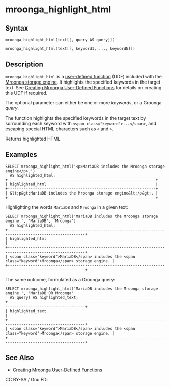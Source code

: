 # mroonga\_highlight\_html

## Syntax

```
mroonga_highlight_html(text[[, query AS query]])

mroonga_highlight_html(text[[, keyword1, ..., keywordN]])
```

## Description

`mroonga_highlight_html` is a [user-defined function](../../../../server-usage/user-defined-functions/) (UDF) included with the [Mroonga storage engine](../). It highlights the specified keywords in the target text. See [Creating Mroonga User-Defined Functions](creating-mroonga-user-defined-functions.md) for details on creating this UDF if required.

The optional parameter can either be one or more _keywords_, or a Groonga _query_.

The function highlights the specified keywords in the target text by surrounding each keyword with `<span class="keyword">...</span>`, and escaping special HTML characters such as `<` and `>`.

Returns highlighted HTML.

## Examples

```
SELECT mroonga_highlight_html('<p>MariaDB includes the Mroonga storage engine</p>.') 
  AS highlighted_html;
+-----------------------------------------------------------------+
| highlighted_html                                                |
+-----------------------------------------------------------------+
| &lt;p&gt;MariaDB includes the Mroonga storage engine&lt;/p&gt;. |
+-----------------------------------------------------------------+
```

Highlighting the words `MariaDB` and `Mroonga` in a given text:

```
SELECT mroonga_highlight_html('MariaDB includes the Mroonga storage engine.', 'MariaDB', 'Mroonga') 
  AS highlighted_html;
+--------------------------------------------------------------------------------------------------------+
| highlighted_html                                                                                       |
+--------------------------------------------------------------------------------------------------------+
| <span class="keyword">MariaDB</span> includes the <span class="keyword">Mroonga</span> storage engine. |
+--------------------------------------------------------------------------------------------------------+
```

The same outcome, formulated as a Groonga query:

```
SELECT mroonga_highlight_html('MariaDB includes the Mroonga storage engine.', 'MariaDB OR Mroonga' 
  AS query) AS highlighted_text;
+--------------------------------------------------------------------------------------------------------+
| highlighted_text                                                                                       |
+--------------------------------------------------------------------------------------------------------+
| <span class="keyword">MariaDB</span> includes the <span class="keyword">Mroonga</span> storage engine. |
+--------------------------------------------------------------------------------------------------------+
```

## See Also

* [Creating Mroonga User-Defined Functions](creating-mroonga-user-defined-functions.md)

CC BY-SA / Gnu FDL
